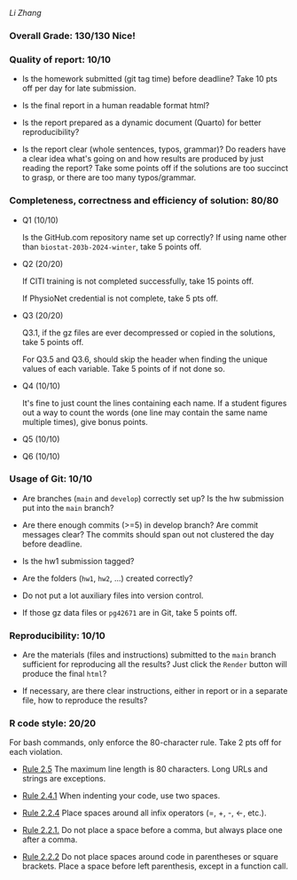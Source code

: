 *Li Zhang*

### Overall Grade: 130/130 Nice!

### Quality of report: 10/10

-   Is the homework submitted (git tag time) before deadline? Take 10 pts off per day for late submission.

-   Is the final report in a human readable format html?

-   Is the report prepared as a dynamic document (Quarto) for better reproducibility?

-   Is the report clear (whole sentences, typos, grammar)? Do readers have a clear idea what's going on and how results are produced by just reading the report? Take some points off if the solutions are too succinct to grasp, or there are too many typos/grammar.

### Completeness, correctness and efficiency of solution: 80/80

-   Q1 (10/10)

    Is the GitHub.com repository name set up correctly? If using name other than `biostat-203b-2024-winter`, take 5 points off.

-   Q2 (20/20)

    If CITI training is not completed successfully, take 15 points off.

    If PhysioNet credential is not complete, take 5 pts off.

-   Q3 (20/20)

    Q3.1, if the gz files are ever decompressed or copied in the solutions, take 5 points off.

    For Q3.5 and Q3.6, should skip the header when finding the unique values of each variable. Take 5 points of if not done so.

-   Q4 (10/10)

    It's fine to just count the lines containing each name. If a student figures out a way to count the words (one line may contain the same name multiple times), give bonus points.

-   Q5 (10/10)

-   Q6 (10/10)

### Usage of Git: 10/10

-   Are branches (`main` and `develop`) correctly set up? Is the hw submission put into the `main` branch?

-   Are there enough commits (\>=5) in develop branch? Are commit messages clear? The commits should span out not clustered the day before deadline.

-   Is the hw1 submission tagged?

-   Are the folders (`hw1`, `hw2`, ...) created correctly?

-   Do not put a lot auxiliary files into version control.

-   If those gz data files or `pg42671` are in Git, take 5 points off.

### Reproducibility: 10/10

-   Are the materials (files and instructions) submitted to the `main` branch sufficient for reproducing all the results? Just click the `Render` button will produce the final `html`?

-   If necessary, are there clear instructions, either in report or in a separate file, how to reproduce the results?

### R code style: 20/20

For bash commands, only enforce the 80-character rule. Take 2 pts off for each violation.

-   [Rule 2.5](https://style.tidyverse.org/syntax.html#long-lines) The maximum line length is 80 characters. Long URLs and strings are exceptions.

-   [Rule 2.4.1](https://style.tidyverse.org/syntax.html#indenting) When indenting your code, use two spaces.

-   [Rule 2.2.4](https://style.tidyverse.org/syntax.html#infix-operators) Place spaces around all infix operators (=, +, -, \<-, etc.).

-   [Rule 2.2.1.](https://style.tidyverse.org/syntax.html#commas) Do not place a space before a comma, but always place one after a comma.

-   [Rule 2.2.2](https://style.tidyverse.org/syntax.html#parentheses) Do not place spaces around code in parentheses or square brackets. Place a space before left parenthesis, except in a function call.
